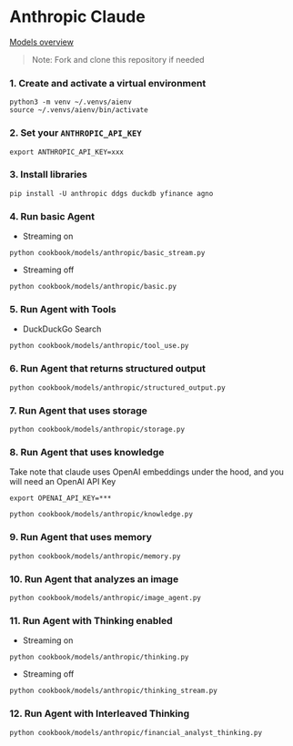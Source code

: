 # Anthropic Claude

[Models overview](https://docs.anthropic.com/claude/docs/models-overview)

> Note: Fork and clone this repository if needed

### 1. Create and activate a virtual environment

```shell
python3 -m venv ~/.venvs/aienv
source ~/.venvs/aienv/bin/activate
```

### 2. Set your `ANTHROPIC_API_KEY`

```shell
export ANTHROPIC_API_KEY=xxx
```

### 3. Install libraries

```shell
pip install -U anthropic ddgs duckdb yfinance agno
```

### 4. Run basic Agent

- Streaming on

```shell
python cookbook/models/anthropic/basic_stream.py
```

- Streaming off

```shell
python cookbook/models/anthropic/basic.py
```

### 5. Run Agent with Tools

- DuckDuckGo Search

```shell
python cookbook/models/anthropic/tool_use.py
```

### 6. Run Agent that returns structured output

```shell
python cookbook/models/anthropic/structured_output.py
```

### 7. Run Agent that uses storage

```shell
python cookbook/models/anthropic/storage.py
```

### 8. Run Agent that uses knowledge

Take note that claude uses OpenAI embeddings under the hood, and you will need an OpenAI API Key
```shell
export OPENAI_API_KEY=***
```

```shell
python cookbook/models/anthropic/knowledge.py
```

### 9. Run Agent that uses memory

```shell
python cookbook/models/anthropic/memory.py
```

### 10. Run Agent that analyzes an image

```shell
python cookbook/models/anthropic/image_agent.py
```

### 11. Run Agent with Thinking enabled

- Streaming on
```shell
python cookbook/models/anthropic/thinking.py
```
- Streaming off

```shell
python cookbook/models/anthropic/thinking_stream.py
```

### 12. Run Agent with Interleaved Thinking

```shell
python cookbook/models/anthropic/financial_analyst_thinking.py
```
